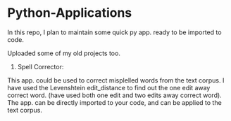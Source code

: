 # Python-Applications
In this repo, I plan to maintain some quick py app. ready to be imported to code.

Uploaded some of my old projects too.

1. Spell Corrector:

This app. could be used to correct misplelled words from the text corpus. I have used the Levenshtein edit_distance to find out the one edit away correct word.  (have used both one edit and two edits away correct word).
The app. can be directly imported to your code, and can be applied to the text corpus.
